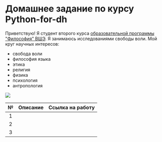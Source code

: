 # Домашнее задание по курсу Python-for-dh
Приветствую! Я студент второго курса [образовательной программы "Философия" ВШЭ](https://www.hse.ru/ba/phil/).
Я занимаюсь исследованиями свободы воли.
Мой круг научных интересов: 
- свобода воли
- философия языка
- этика
- религия
- физика
- психология
- антропология













![](https://vk.com/albums369564458?z=photo369564458_456239993%2Fphotos369564458)






























№|Описание|Ссылка на работу
:---:|:---:|:---:
1| |
2| |
3| |
